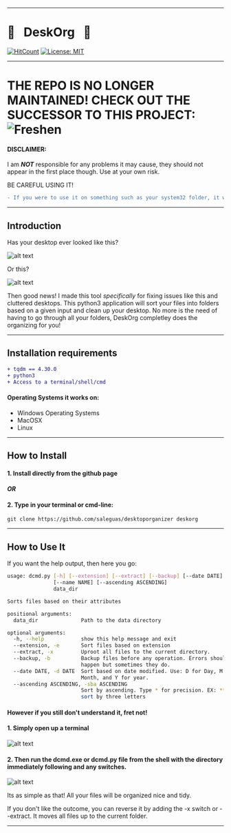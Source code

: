------------------------------------------------------------------------

# :file_folder: &nbsp; DeskOrg &nbsp; :file_folder:

[![HitCount](http://hits.dwyl.io/saleguas/desktoporganizer.svg)](http://hits.dwyl.io/saleguas/desktoporganizer) [![License: MIT](https://img.shields.io/badge/License-MIT-yellow.svg)](https://opensource.org/licenses/MIT) 

------------------------------------------------------------------------

# THE REPO IS NO LONGER MAINTAINED! CHECK OUT THE SUCCESSOR TO THIS PROJECT: ![Freshen](https://github.com/saleguas/freshen)
#### DISCLAIMER:
I am ***NOT*** responsible for any problems it may cause, they should not appear in the first place though. 
Use at your own risk.

BE CAREFUL USING IT! 
```diff
- If you were to use it on something such as your system32 folder, it would destroy your computer.
```

------------------------------------------------------------------------

## Introduction

Has your desktop ever looked like this?

![alt text](https://lureofmac.com/wp-content/uploads/2013/12/for-a-faster-mac.jpg)

Or this?

![alt text](http://gcpcafe.com/wp-content/uploads/2013/05/cluttered-dessktop.jpg?w=300)

Then good news! I made this tool *specifically* for fixing issues like this and cluttered desktops. This python3 application will sort your files into folders based on a given input and clean up your desktop. No more is the need of having to go through all your folders, DeskOrg completley does the organizing for you!

------------------------------------------------------------------------

## Installation requirements

```diff
+ tqdm == 4.30.0
+ python3
+ Access to a terminal/shell/cmd
```

#### Operating Systems it works on:
- Windows Operating Systems
- MacOSX
- Linux

------------------------------------------------------------------------

## How to Install

#### 1. Install directly from the github page
#### *OR*
#### 2. Type in your terminal or cmd-line:
```
git clone https://github.com/saleguas/desktoporganizer deskorg
```

------------------------------------------------------------------------

## How to Use It

If you want the help output, then here you go:
```bash
usage: dcmd.py [-h] [--extension] [--extract] [--backup] [--date DATE]
               [--name NAME] [--ascending ASCENDING]
               data_dir

Sorts files based on their attributes

positional arguments:
  data_dir              Path to the data directory

optional arguments:
  -h, --help            show this help message and exit
  --extension, -e       Sort files based on extension
  --extract, -x         Uproot all files to the current directory.
  --backup, -b          Backup files before any operation. Errors should not
                        happen but sometimes they do.
  --date DATE, -d DATE  Sort based on date modified. Use: D for Day, M for
                        Month, and Y for year.
  --ascending ASCENDING, -sba ASCENDING
                        Sort by ascending. Type * for precision. EX: *** would
                        sort by three letters

```

#### However if you still don't understand it, fret not!
#### 1. Simply open up a terminal
![alt text](https://github.com/saleguas/desktoporganizer/blob/master/images/opencmd.gif)

#### 2. Then run the dcmd.exe or dcmd.py file from the shell with the directory immediately following and any switches.
![alt text](https://github.com/saleguas/desktoporganizer/blob/master/images/go.gif)

Its as simple as that! All your files will be organized nice and tidy.

If you don't like the outcome, you can reverse it by adding the -x switch or --extract. It moves all files up to the current folder.

------------------------------------------------------------------------
